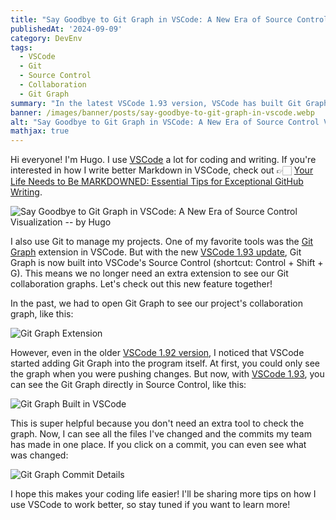```yaml
---
title: "Say Goodbye to Git Graph in VSCode: A New Era of Source Control Visualization"
publishedAt: '2024-09-09'
category: DevEnv
tags:
  - VSCode
  - Git
  - Source Control
  - Collaboration
  - Git Graph
summary: "In the latest VSCode 1.93 version, VSCode has built Git Graph right into its Source Control tool, so we don't need an extra extension to see our Git history anymore. Let's explore this cool new feature together!"
banner: /images/banner/posts/say-goodbye-to-git-graph-in-vscode.webp
alt: "Say Goodbye to Git Graph in VSCode: A New Era of Source Control Visualization"
mathjax: true
---
```


Hi everyone! I'm Hugo. I use [VSCode](https://code.visualstudio.com/) a lot for coding and writing. If you're interested in how I write better Markdown in VSCode, check out 👉🏻 [Your Life Needs to Be MARKDOWNED: Essential Tips for Exceptional GitHub Writing](https://medium.com/@1chooo/vyour-life-need-to-be-markdowned-essential-tips-for-exceptional-github-writing-08c23ddc3464).

![Say Goodbye to Git Graph in VSCode: A New Era of Source Control Visualization -- by Hugo](/images/banner/posts/say-goodbye-to-git-graph-in-vscode.webp)

I also use Git to manage my projects. One of my favorite tools was the [Git Graph](https://marketplace.visualstudio.com/items?itemName=mhutchie.git-graph) extension in VSCode. But with the new [VSCode 1.93 update](https://code.visualstudio.com/updates/v1_93), Git Graph is now built into VSCode's Source Control (shortcut: Control + Shift + G). This means we no longer need an extra extension to see our Git collaboration graphs. Let's check out this new feature together!

In the past, we had to open Git Graph to see our project's collaboration graph, like this:

![Git Graph Extension](/images/posts/say-goodbye-to-git-graph-in-vscode/git-graph.png)

However, even in the older [VSCode 1.92 version](https://code.visualstudio.com/updates/v1_92), I noticed that VSCode started adding Git Graph into the program itself. At first, you could only see the graph when you were pushing changes. But now, with [VSCode 1.93](https://code.visualstudio.com/updates/v1_93), you can see the Git Graph directly in Source Control, like this:

![Git Graph Built in VSCode](/images/posts/say-goodbye-to-git-graph-in-vscode/git-graph-in-vscode.png)

This is super helpful because you don't need an extra tool to check the graph. Now, I can see all the files I've changed and the commits my team has made in one place. If you click on a commit, you can even see what was changed:

![Git Graph Commit Details](/images/posts/say-goodbye-to-git-graph-in-vscode/commit-details-in-git-graph.png)

I hope this makes your coding life easier! I'll be sharing more tips on how I use VSCode to work better, so stay tuned if you want to learn more!
